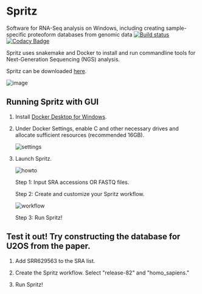 # Spritz
Software for RNA-Seq analysis on Windows, including creating sample-specific proteoform databases from genomic data
[![Build status](https://ci.appveyor.com/api/projects/status/p54yrm6iixqm8jsf?svg=true)](https://ci.appveyor.com/project/acesnik/spritz)
[![Codacy Badge](https://api.codacy.com/project/badge/Grade/c4187aae0b1f43c79e3e6379f77a408a)](https://www.codacy.com/app/acesnik/Spritz?utm_source=github.com&amp;utm_medium=referral&amp;utm_content=smith-chem-wisc/Spritz&amp;utm_campaign=Badge_Grade)

Spritz uses snakemake and Docker to install and run commandline tools for Next-Generation Sequencing (NGS) analysis.

Spritz can be downloaded [here](https://github.com/smith-chem-wisc/Spritz/releases).

![image](https://user-images.githubusercontent.com/16342951/84078314-55585280-a99e-11ea-9096-bebfcbb06bef.png)

## Running Spritz with GUI

1. Install [Docker Desktop for Windows](https://hub.docker.com/editions/community/docker-ce-desktop-windows).

2. Under Docker Settings, enable C and other necessary drives and allocate sufficient resources (recommended 16GB).

    ![settings](https://user-images.githubusercontent.com/42819128/70090841-8a937a80-15e0-11ea-9742-ca959a89deca.png)

3. Launch Spritz.

    ![howto](https://user-images.githubusercontent.com/42819128/70091146-2624eb00-15e1-11ea-9230-bfd118aa03d9.png)

    Step 1: Input SRA accessions OR FASTQ files.

    Step 2: Create and customize your Spritz workflow.
    
   ![workflow](https://user-images.githubusercontent.com/42819128/70091992-e65f0300-15e2-11ea-9e0f-7bb4262afefa.png)
   
    Step 3: Run Spritz!

## Test it out! Try constructing the database for U2OS from the paper.

1. Add SRR629563 to the SRA list.

2. Create the Spritz workflow. Select "release-82" and "homo_sapiens."

3. Run Spritz!
